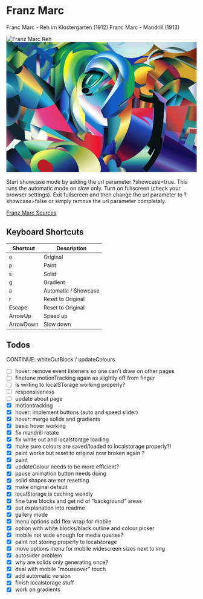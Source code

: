 # Franz Marc

Franc Marc - Reh im Klostergarten (1912)
Franc Marc - Mandrill (1913)

![Franz Marc Reh](franz-marc.jpeg)
![Franz Marc Mandrill](mandrill.jpeg)

Start showcase mode by adding the url parameter ?showcase=true.
This runs the automatic mode on slow only. Turn on fullscreen (check your browser settings). Exit fullscreen and then change the url parameter to ?showcase=false or simply remove the url parameter completely. 


[Franz Marc Sources](https://www.wikidata.org/wiki/Wikidata:WikiProject_sum_of_all_paintings/Creator/Franz_Marc)

## Keyboard Shortcuts

| Shortcut  | Description          |
|-----------|----------------------|
| o         | Original             |
| p         | Paint                |
| s         | Solid                |
| g         | Gradient             |
| a         | Automatic / Showcase |
| r         | Reset to Original    |
| Escape    | Reset to Original    |
| ArrowUp   | Speed up             |
| ArrowDown | Slow down            |


## Todos

CONTINUE: whiteOutBlock / updateColours

- [ ] hover: remove event listeners so one can't draw on other pages
- [ ] finetune motionTracking again as slightly off from finger
- [ ] is writing to localSTorage working properly?
- [ ] responsiveness
- [ ] update about page
- [x] motiontracking
- [x] hover: implement buttons (auto and speed slider)
- [x] hover: merge solids and gradients
- [x] basic hover working
- [x] fix mandrill rotate
- [x] fix white out and localstorage loading
- [x] make sure colours are saved/loaded to localstorage properly?!
- [x] paint works but reset to original now broken again ?
- [x] paint
- [x] updateColour needs to be more efficient?
- [x] pause animation button needs doing
- [x] solid shapes are not resetting
- [x] make original default
- [x] localStorage is caching weirdly
- [x] fine tune blocks and get rid of "background" areas
- [x] put explanation into readme
- [x] gallery mode
- [x] menu options add flex wrap for mobile
- [x] option with white blocks/black outline and colour picker
- [x] mobile not wide enough for media queries?
- [x] paint not storing properly to localstorage
- [x] move options menu for mobile widescreen sizes next to img
- [x] autoslider problem
- [x] why are solids only generating once?
- [x] deal with mobile "mouseover" touch
- [x] add automatic version
- [x] finish localstorage stuff
- [x] work on gradients
